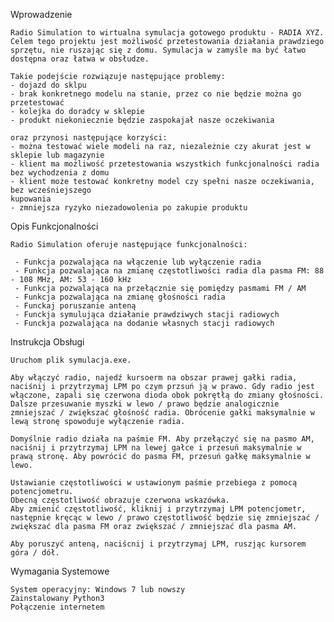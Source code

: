 Wprowadzenie

    Radio Simulation to wirtualna symulacja gotowego produktu - RADIA XYZ.
    Celem tego projektu jest możliwość przetestowania działania prawdziego sprzętu, nie ruszając się z domu. Symulacja w zamyśle ma być łatwo dostępna oraz łatwa w obsłudze.

    Takie podejście rozwiązuje następujące problemy: 
    - dojazd do sklpu
    - brak konkretnego modelu na stanie, przez co nie będzie można go przetestować
    - kolejka do doradcy w sklepie
    - produkt niekoniecznie będzie zaspokajał nasze oczekiwania 

    oraz przynosi następujące korzyści:
    - można testować wiele modeli na raz, niezależnie czy akurat jest w sklepie lub magazynie
    - klient ma możliwość przetestowania wszystkich funkcjonalności radia bez wychodzenia z domu
    - klient może testować konkretny model czy spełni nasze oczekiwania, bez wcześniejszego 
    kupowania
    - zmniejsza ryzyko niezadowolenia po zakupie produktu

Opis Funkcjonalności

    Radio Simulation oferuje następujące funkcjonalności:

     - Funkcja pozwalająca na włączenie lub wyłączenie radia 
     - Funkcja pozwalająca na zmianę częstotliwości radia dla pasma FM: 88 - 108 MHz, AM: 53 - 160 kHz
     - Funkcja pozwalająca na przełącznie się pomiędzy pasmami FM / AM
     - Funkcja pozwalająca na zmianę głośności radia
     - Funckaj poruszanie anteną 
     - Funckja symulująca działanie prawdziwych stacji radiowych
     - Funckja pozwalająca na dodanie własnych stacji radiowych

Instrukcja Obsługi

    Uruchom plik symulacja.exe.

    Aby włączyć radio, najedź kursoerm na obszar prawej gałki radia, naciśnij i przytrzymaj LPM po czym przsuń ją w prawo. Gdy radio jest włączone, zapali się czerwona dioda obok pokrętłą do zmiany głośności. Dalsze przesuwanie myszki w lewo / prawo będzie analogicznie zmniejszać / zwiększać głośność radia. Obrócenie gałki maksymalnie w lewą stronę spowoduje wyłączenie radia. 

    Domyślnie radio działa na paśmie FM. Aby przełączyć się na pasmo AM, naciśnij i przytrzymaj LPM na lewej gałce i przesuń maksymalnie w prawą stronę. Aby powrócić do pasma FM, przesuń gałkę maksymalnie w lewo.

    Ustawianie częstotliwości w ustawionym paśmie przebiega z pomocą potencjometru.
    Obecną częstotliwość obrazuje czerwona wskazówka.
    Aby zmienić częstotliwość, kliknij i przytrzymaj LPM potencjometr, następnie kręcąc w lewo / prawo częstotliwość będzie się zmniejszać / zwiększać dla pasma FM oraz zwiększać / zmniejszać dla pasma AM.

    Aby poruszyć anteną, naciścnij i przytrzymaj LPM, ruszjąc kursorem góra / dół.

Wymagania Systemowe

    System operacyjny: Windows 7 lub nowszy
    Zainstalowany Python3
    Połączenie internetem